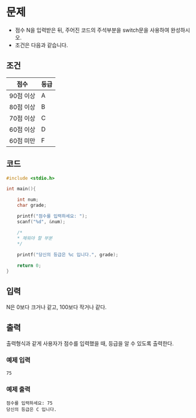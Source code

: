 # 문제
- 점수 N을 입력받은 뒤, 주어진 코드의 주석부분을 switch문을 사용하여 완성하시오.
- 조건은 다음과 같습니다.

## 조건
점수 | 등급
-----|----
90점 이상 | A
80점 이상 | B
70점 이상 | C
60점 이상 | D
60점 미만 | F

## 코드
```c
#include <stdio.h>

int main(){

    int num;
    char grade;

    printf("점수를 입력하세요: ");
    scanf("%d", &num);

    /*
    * 채워야 할 부분
    */
    
    printf("당신의 등급은 %c 입니다.", grade);

    return 0;
}
```

## 입력
N은 0보다 크거나 같고, 100보다 작거나 같다.

## 출력
출력형식과 같게 사용자가 점수를 입력했을 때, 등급을 알 수 있도록 출력한다.

### 예제 입력
```
75
```

### 예제 출력
```
점수를 입력하세요: 75
당신의 등급은 C 입니다.
```